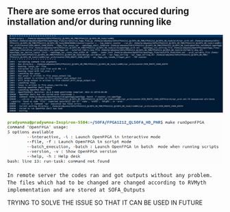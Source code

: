 ## There are some erros that occured during installation and/or during running like 


![Error-1](https://github.com/Pradyumna1312/FPGA_Workshop_VSD/blob/main/Day5/1.png)

![Error-2](https://github.com/Pradyumna1312/FPGA_Workshop_VSD/blob/main/Day5/2.png "ERROR-2")

` In remote server the codes ran and got outputs without any problem. The files which had to be changed are changed according to RVMyth implementation and are stored at SOFA_Outputs `

 TRYING TO SOLVE THE ISSUE SO THAT IT CAN BE USED IN FUTURE


        
            
        

    
